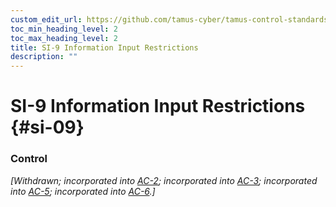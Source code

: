 ```yaml
---
custom_edit_url: https://github.com/tamus-cyber/tamus-control-standards/tree/main/content/tamus.edu/TAMUS_profile.xml
toc_min_heading_level: 2
toc_max_heading_level: 2
title: SI-9 Information Input Restrictions
description: ""
---
```


# SI-9 Information Input Restrictions {#si-09}

### Control

<em>[Withdrawn; incorporated into [AC-2](/catalog/ac/ac-02#ac-02); incorporated into [AC-3](/catalog/ac/ac-03#ac-03); incorporated into [AC-5](/catalog/ac/ac-05#ac-05); incorporated into [AC-6](/catalog/ac/ac-06#ac-06).]</em>

